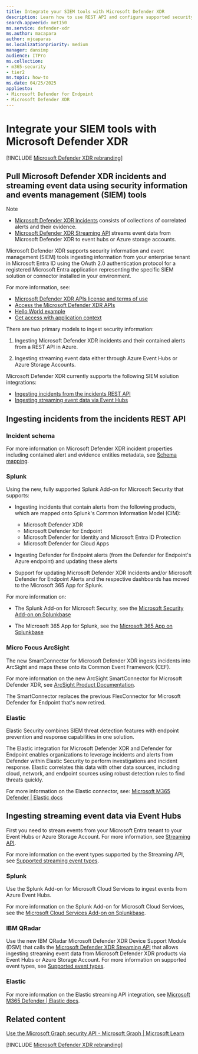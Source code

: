 ```yaml
---
title: Integrate your SIEM tools with Microsoft Defender XDR
description: Learn how to use REST API and configure supported security information and events management tools to receive and pull detections.
search.appverid: met150
ms.service: defender-xdr
ms.author: macapara
author: mjcaparas
ms.localizationpriority: medium
manager: dansimp
audience: ITPro
ms.collection:
- m365-security
- tier2
ms.topic: how-to
ms.date: 04/25/2025
appliesto:
- Microsoft Defender for Endpoint   
- Microsoft Defender XDR
---
```


# Integrate your SIEM tools with Microsoft Defender XDR

[!INCLUDE [Microsoft Defender XDR rebranding](../includes/microsoft-defender.md)]

<a name='pull-microsoft-365-defender-incidents-and-streaming-event-data-using-security-information-and-events-management-siem-tools'></a>

## Pull Microsoft Defender XDR incidents and streaming event data using security information and events management (SIEM) tools

> [!NOTE]
>
> - [Microsoft Defender XDR Incidents](incident-queue.md) consists of collections of correlated alerts and their evidence.
> - [Microsoft Defender XDR Streaming API](streaming-api.md) streams event data from Microsoft Defender XDR to event hubs or Azure storage accounts.

Microsoft Defender XDR supports security information and event management (SIEM) tools ingesting information from your enterprise tenant in Microsoft Entra ID using the OAuth 2.0 authentication protocol for a registered Microsoft Entra application representing the specific SIEM solution or connector installed in your environment.

For more information, see:

- [Microsoft Defender XDR APIs license and terms of use](/legal/microsoft-365/api-terms)
- [Access the Microsoft Defender XDR APIs](api-access.md)
- [Hello World example](api-hello-world.md)
- [Get access with application context](api-create-app-web.md)

There are two primary models to ingest security information:

1. Ingesting Microsoft Defender XDR incidents and their contained alerts from a REST API in Azure.

2. Ingesting streaming event data either through Azure Event Hubs or Azure Storage Accounts.

Microsoft Defender XDR currently supports the following SIEM solution integrations:

- [Ingesting incidents from the incidents REST API](#ingesting-incidents-from-the-incidents-rest-api)
- [Ingesting streaming event data via Event Hubs](#ingesting-streaming-event-data-via-event-hubs)

## Ingesting incidents from the incidents REST API

### Incident schema

For more information on Microsoft Defender XDR incident properties including contained alert and evidence entities metadata, see [Schema mapping](api-list-incidents.md#schema-mapping).

### Splunk

Using the new, fully supported Splunk Add-on for Microsoft Security that supports:

- Ingesting incidents that contain alerts from the following products, which are mapped onto Splunk's Common Information Model (CIM):

  - Microsoft Defender XDR
  - Microsoft Defender for Endpoint
  - Microsoft Defender for Identity and Microsoft Entra ID Protection
  - Microsoft Defender for Cloud Apps

- Ingesting Defender for Endpoint alerts (from the Defender for Endpoint's Azure endpoint) and updating these alerts

- Support for updating Microsoft Defender XDR Incidents and/or Microsoft Defender for Endpoint Alerts and the respective dashboards has moved to the Microsoft 365 App for Splunk.

For more information on:

- The Splunk Add-on for Microsoft Security, see the [Microsoft Security Add-on on Splunkbase](https://splunkbase.splunk.com/app/6207/#/overview)

- The Microsoft 365 App for Splunk, see the [Microsoft 365 App on Splunkbase](https://splunkbase.splunk.com/app/3786/)

### Micro Focus ArcSight

The new SmartConnector for Microsoft Defender XDR ingests incidents into ArcSight and maps these onto its Common Event
Framework (CEF).

For more information on the new ArcSight SmartConnector for Microsoft Defender XDR, see [ArcSight Product Documentation](https://www.microfocus.com/documentation/arcsight/arcsight-smartconnectors-8.4/microsoft-365-defender/index.html).

The SmartConnector replaces the previous FlexConnector for Microsoft Defender for Endpoint that's now retired.

### Elastic

Elastic Security combines SIEM threat detection features with endpoint prevention and response capabilities in one solution.

The Elastic integration for Microsoft Defender XDR and Defender for Endpoint enables organizations to leverage incidents and alerts from Defender within Elastic Security to perform investigations and incident response. Elastic correlates this data with other data sources, including cloud, network, and endpoint sources using robust detection rules to find threats quickly.

For more information on the Elastic connector, see: [Microsoft M365 Defender | Elastic docs](https://docs.elastic.co/integrations/m365_defender)

## Ingesting streaming event data via Event Hubs

First you need to stream events from your Microsoft Entra tenant to your Event Hubs or Azure Storage Account. For more information, see [Streaming API](streaming-api.md).

For more information on the event types supported by the Streaming API, see [Supported streaming event types](supported-event-types.md).

### Splunk

Use the Splunk Add-on for Microsoft Cloud Services to ingest events from Azure Event Hubs.

For more information on the Splunk Add-on for Microsoft Cloud Services, see the [Microsoft Cloud Services Add-on on Splunkbase](https://splunkbase.splunk.com/app/3110/).

### IBM QRadar

Use the new IBM QRadar Microsoft Defender XDR Device Support Module (DSM) that calls the [Microsoft Defender XDR Streaming API](streaming-api.md) that allows ingesting streaming event data from Microsoft Defender XDR products via Event Hubs or Azure Storage Account. For more information on supported event types, see [Supported event types](supported-event-types.md).

### Elastic

For more information on the Elastic streaming API integration, see [Microsoft M365 Defender | Elastic docs](https://docs.elastic.co/integrations/m365_defender).

## Related content

[Use the Microsoft Graph security API - Microsoft Graph | Microsoft Learn](/graph/api/resources/security-api-overview)

[!INCLUDE [Microsoft Defender XDR rebranding](../includes/defender-m3d-techcommunity.md)]
